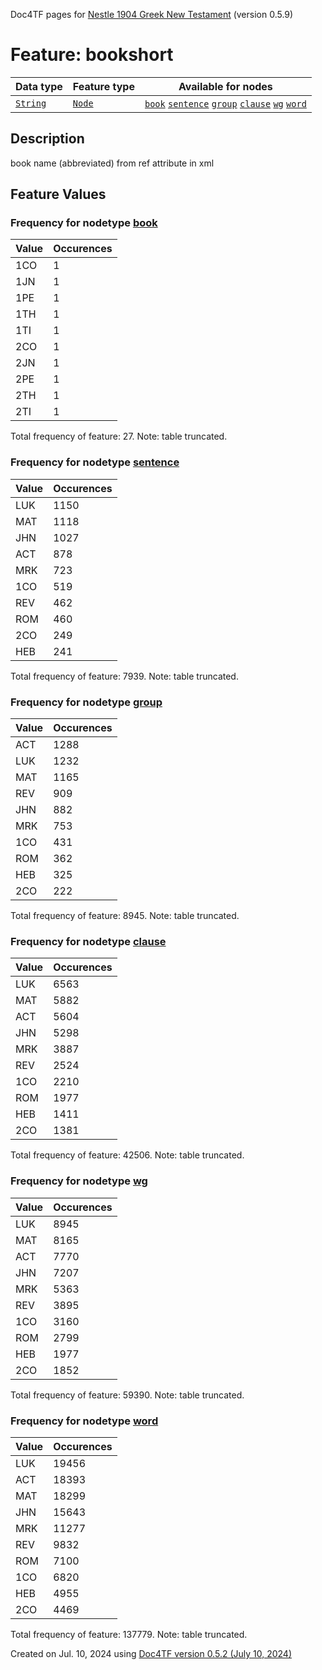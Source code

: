 Doc4TF pages for [Nestle 1904 Greek New Testament](https://github.com/saulocantanhede/tfgreek2/tree/main/tf) (version 0.5.9)
# Feature: bookshort
Data type|Feature type|Available for nodes
---|---|---
[`String`](featuresbydatatype.md#string)|[`Node`](featuresbytype.md#node)| [`book`](featuresbynodetype.md#book)  [`sentence`](featuresbynodetype.md#sentence)  [`group`](featuresbynodetype.md#group)  [`clause`](featuresbynodetype.md#clause)  [`wg`](featuresbynodetype.md#wg)  [`word`](featuresbynodetype.md#word) 
## Description
book name (abbreviated) from ref attribute in xml
## Feature Values
### Frequency for nodetype [book](featuresbynodetype.md#book)
Value|Occurences
---|---
1CO|1
1JN|1
1PE|1
1TH|1
1TI|1
2CO|1
2JN|1
2PE|1
2TH|1
2TI|1

Total frequency of feature: 27. Note: table truncated.
 ### Frequency for nodetype [sentence](featuresbynodetype.md#sentence)
Value|Occurences
---|---
LUK|1150
MAT|1118
JHN|1027
ACT|878
MRK|723
1CO|519
REV|462
ROM|460
2CO|249
HEB|241

Total frequency of feature: 7939. Note: table truncated.
 ### Frequency for nodetype [group](featuresbynodetype.md#group)
Value|Occurences
---|---
ACT|1288
LUK|1232
MAT|1165
REV|909
JHN|882
MRK|753
1CO|431
ROM|362
HEB|325
2CO|222

Total frequency of feature: 8945. Note: table truncated.
 ### Frequency for nodetype [clause](featuresbynodetype.md#clause)
Value|Occurences
---|---
LUK|6563
MAT|5882
ACT|5604
JHN|5298
MRK|3887
REV|2524
1CO|2210
ROM|1977
HEB|1411
2CO|1381

Total frequency of feature: 42506. Note: table truncated.
 ### Frequency for nodetype [wg](featuresbynodetype.md#wg)
Value|Occurences
---|---
LUK|8945
MAT|8165
ACT|7770
JHN|7207
MRK|5363
REV|3895
1CO|3160
ROM|2799
HEB|1977
2CO|1852

Total frequency of feature: 59390. Note: table truncated.
 ### Frequency for nodetype [word](featuresbynodetype.md#word)
Value|Occurences
---|---
LUK|19456
ACT|18393
MAT|18299
JHN|15643
MRK|11277
REV|9832
ROM|7100
1CO|6820
HEB|4955
2CO|4469

Total frequency of feature: 137779. Note: table truncated.
  

Created on Jul. 10, 2024 using [Doc4TF version 0.5.2 (July 10, 2024)](https://github.com/tonyjurg/Doc4TF/blob/main/CreateFeatureDoc.ipynb) 